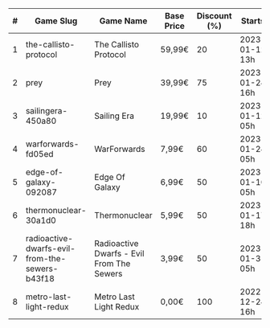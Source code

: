 |#|Game Slug|Game Name|Base Price|Discount (%)|Starts|Ends|
|---|---|---|---|---|---|---|
|1|the-callisto-protocol|The Callisto Protocol|59,99€|20|2023-01-12 13h|2023-01-19 13h|
|2|prey|Prey|39,99€|75|2023-01-24 16h|2023-01-31 16h|
|3|sailingera-450a80|Sailing Era|19,99€|10|2023-01-12 05h|2023-01-19 05h|
|4|warforwards-fd05ed|WarForwards|7,99€|60|2023-01-24 05h|2023-01-31 05h|
|5|edge-of-galaxy-092087|Edge Of Galaxy|6,99€|50|2023-01-10 05h|2023-01-17 05h|
|6|thermonuclear-30a1d0|Thermonuclear|5,99€|50|2023-01-17 18h|2023-01-24 18h|
|7|radioactive-dwarfs-evil-from-the-sewers-b43f18|Radioactive Dwarfs - Evil From The Sewers|3,99€|50|2023-01-31 05h|2023-02-07 05h|
|8|metro-last-light-redux|Metro Last Light Redux|0,00€|100|2022-12-24 16h|2022-12-25 16h|
